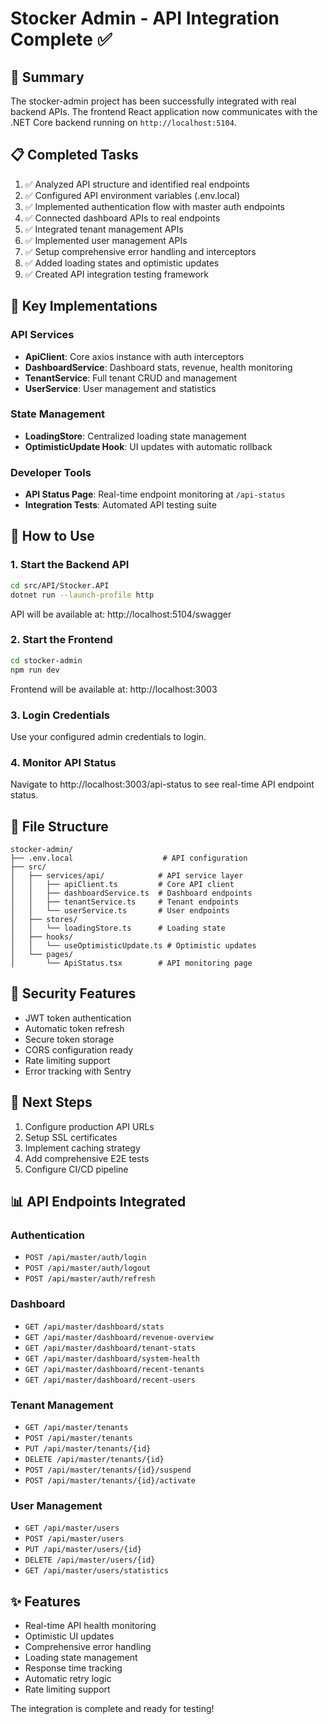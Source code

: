 # Stocker Admin - API Integration Complete ✅

## 🚀 Summary
The stocker-admin project has been successfully integrated with real backend APIs. The frontend React application now communicates with the .NET Core backend running on `http://localhost:5104`.

## 📋 Completed Tasks
1. ✅ Analyzed API structure and identified real endpoints
2. ✅ Configured API environment variables (.env.local)
3. ✅ Implemented authentication flow with master auth endpoints
4. ✅ Connected dashboard APIs to real endpoints
5. ✅ Integrated tenant management APIs
6. ✅ Implemented user management APIs
7. ✅ Setup comprehensive error handling and interceptors
8. ✅ Added loading states and optimistic updates
9. ✅ Created API integration testing framework

## 🔧 Key Implementations

### API Services
- **ApiClient**: Core axios instance with auth interceptors
- **DashboardService**: Dashboard stats, revenue, health monitoring
- **TenantService**: Full tenant CRUD and management
- **UserService**: User management and statistics

### State Management
- **LoadingStore**: Centralized loading state management
- **OptimisticUpdate Hook**: UI updates with automatic rollback

### Developer Tools
- **API Status Page**: Real-time endpoint monitoring at `/api-status`
- **Integration Tests**: Automated API testing suite

## 🎯 How to Use

### 1. Start the Backend API
```bash
cd src/API/Stocker.API
dotnet run --launch-profile http
```
API will be available at: http://localhost:5104/swagger

### 2. Start the Frontend
```bash
cd stocker-admin
npm run dev
```
Frontend will be available at: http://localhost:3003

### 3. Login Credentials
Use your configured admin credentials to login.

### 4. Monitor API Status
Navigate to http://localhost:3003/api-status to see real-time API endpoint status.

## 📁 File Structure
```
stocker-admin/
├── .env.local                    # API configuration
├── src/
│   ├── services/api/            # API service layer
│   │   ├── apiClient.ts         # Core API client
│   │   ├── dashboardService.ts  # Dashboard endpoints
│   │   ├── tenantService.ts     # Tenant endpoints
│   │   └── userService.ts       # User endpoints
│   ├── stores/
│   │   └── loadingStore.ts      # Loading state
│   ├── hooks/
│   │   └── useOptimisticUpdate.ts # Optimistic updates
│   └── pages/
│       └── ApiStatus.tsx        # API monitoring page
```

## 🔐 Security Features
- JWT token authentication
- Automatic token refresh
- Secure token storage
- CORS configuration ready
- Rate limiting support
- Error tracking with Sentry

## 🚦 Next Steps
1. Configure production API URLs
2. Setup SSL certificates
3. Implement caching strategy
4. Add comprehensive E2E tests
5. Configure CI/CD pipeline

## 📊 API Endpoints Integrated

### Authentication
- `POST /api/master/auth/login`
- `POST /api/master/auth/logout`
- `POST /api/master/auth/refresh`

### Dashboard
- `GET /api/master/dashboard/stats`
- `GET /api/master/dashboard/revenue-overview`
- `GET /api/master/dashboard/tenant-stats`
- `GET /api/master/dashboard/system-health`
- `GET /api/master/dashboard/recent-tenants`
- `GET /api/master/dashboard/recent-users`

### Tenant Management
- `GET /api/master/tenants`
- `POST /api/master/tenants`
- `PUT /api/master/tenants/{id}`
- `DELETE /api/master/tenants/{id}`
- `POST /api/master/tenants/{id}/suspend`
- `POST /api/master/tenants/{id}/activate`

### User Management
- `GET /api/master/users`
- `POST /api/master/users`
- `PUT /api/master/users/{id}`
- `DELETE /api/master/users/{id}`
- `GET /api/master/users/statistics`

## ✨ Features
- Real-time API health monitoring
- Optimistic UI updates
- Comprehensive error handling
- Loading state management
- Response time tracking
- Automatic retry logic
- Rate limiting support

The integration is complete and ready for testing!